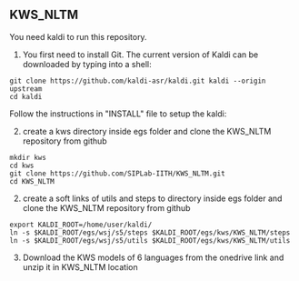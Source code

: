 ## KWS_NLTM
You need kaldi to run this repository.


1. You first need to install Git. The  current version of Kaldi  can be downloaded by typing into a shell:
```
git clone https://github.com/kaldi-asr/kaldi.git kaldi --origin upstream
cd kaldi
```
Follow the instructions in "INSTALL" file to setup the kaldi: 

2. create a kws directory inside egs folder and clone the KWS_NLTM repository from github
```
mkdir kws
cd kws
git clone https://github.com/SIPLab-IITH/KWS_NLTM.git
cd KWS_NLTM
```
2. create a soft links of utils and steps to  directory inside egs folder and clone the KWS_NLTM repository from github
```
export KALDI_ROOT=/home/user/kaldi/
ln -s $KALDI_ROOT/egs/wsj/s5/steps $KALDI_ROOT/egs/kws/KWS_NLTM/steps
ln -s $KALDI_ROOT/egs/wsj/s5/utils $KALDI_ROOT/egs/kws/KWS_NLTM/utils
```
3. Download the KWS models of 6 languages from the onedrive link and unzip it in KWS_NLTM location

